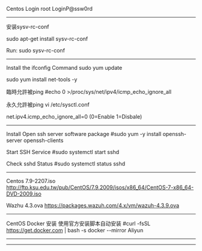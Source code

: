 Centos Login
root
LoginP@ssw0rd

----------------------------------------------
安装sysv-rc-conf

sudo apt-get install sysv-rc-conf

Run:
sudo sysv-rc-conf

----------------------------------------------
Install the ifconfig Command
sudo yum update

sudo yum install net-tools -y

臨時允許被ping
#echo 0 >/proc/sys/net/ipv4/icmp_echo_ignore_all

永久允許被ping
vi /etc/sysctl.conf

net.ipv4.icmp_echo_ignore_all=0 (0=Enable 1=Disbale)

----------------------------------------------
Install Open ssh server software package
#sudo yum -y install openssh-server openssh-clients

Start SSH Service
#sudo systemctl start sshd

Check sshd Status
#sudo systemctl status sshd

----------------------------------------------
Centos 7.9-2207.iso
http://ftp.ksu.edu.tw/pub/CentOS/7.9.2009/isos/x86_64/CentOS-7-x86_64-DVD-2009.iso

Wazhu 4.3.ova
https://packages.wazuh.com/4.x/vm/wazuh-4.3.9.ova

----------------------------------------------
CentOS Docker 安装
使用官方安装脚本自动安装
#curl -fsSL https://get.docker.com | bash -s docker --mirror Aliyun

----------------------------------------------
----------------------------------------------
